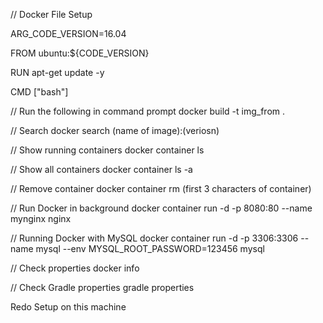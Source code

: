// Docker File Setup

ARG_CODE_VERSION=16.04

FROM ubuntu:${CODE_VERSION}

RUN apt-get update -y

CMD ["bash"]

// Run the following in command prompt
    docker build -t img_from .

// Search
    docker search (name of image):(veriosn)

// Show running containers
    docker container ls

// Show all containers
    docker container ls -a

// Remove container
    docker container rm (first 3 characters of container)

// Run Docker in background
    docker container run -d -p 8080:80 --name mynginx nginx

// Running Docker with MySQL
    docker container run -d -p 3306:3306 --name mysql --env MYSQL_ROOT_PASSWORD=123456 mysql

// Check properties
    docker info

// Check Gradle properties
    gradle properties

Redo Setup on this machine